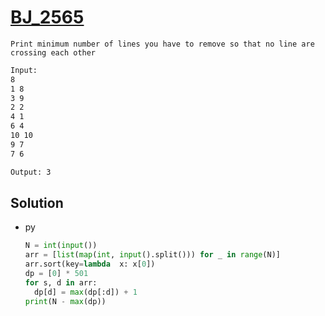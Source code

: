 # [BJ_2565](https://acmicpc.net/problem/2565)

```en
Print minimum number of lines you have to remove so that no line are crossing each other
```

```txt
Input:
8
1 8
3 9
2 2
4 1
6 4
10 10
9 7
7 6

Output: 3
```

## Solution

* py

  ```py
  N = int(input())
  arr = [list(map(int, input().split())) for _ in range(N)]
  arr.sort(key=lambda  x: x[0])
  dp = [0] * 501
  for s, d in arr:
    dp[d] = max(dp[:d]) + 1
  print(N - max(dp))
  ```
